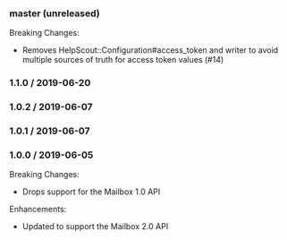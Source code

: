 ### master (unreleased)

Breaking Changes:

* Removes HelpScout::Configuration#access_token and writer to avoid multiple sources
  of truth for access token values (#14)

### 1.1.0 / 2019-06-20

### 1.0.2 / 2019-06-07

### 1.0.1 / 2019-06-07

### 1.0.0 / 2019-06-05

Breaking Changes:

* Drops support for the Mailbox 1.0 API

Enhancements:

* Updated to support the Mailbox 2.0 API
